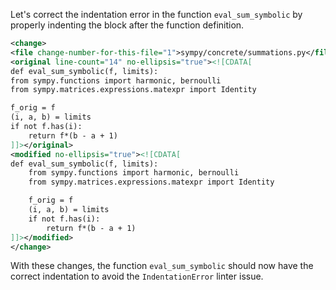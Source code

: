 Let's correct the indentation error in the function `eval_sum_symbolic` by properly indenting the block after the function definition.

```xml
<change>
<file change-number-for-this-file="1">sympy/concrete/summations.py</file>
<original line-count="14" no-ellipsis="true"><![CDATA[
def eval_sum_symbolic(f, limits):
from sympy.functions import harmonic, bernoulli
from sympy.matrices.expressions.matexpr import Identity

f_orig = f
(i, a, b) = limits
if not f.has(i):
    return f*(b - a + 1)
]]></original>
<modified no-ellipsis="true"><![CDATA[
def eval_sum_symbolic(f, limits):
    from sympy.functions import harmonic, bernoulli
    from sympy.matrices.expressions.matexpr import Identity

    f_orig = f
    (i, a, b) = limits
    if not f.has(i):
        return f*(b - a + 1)
]]></modified>
</change>
```

With these changes, the function `eval_sum_symbolic` should now have the correct indentation to avoid the `IndentationError` linter issue.